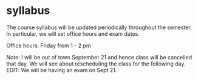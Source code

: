 # syllabus
The course syllabus will be updated periodically throughout the semester.
In particular, we will set office hours and exam dates.

Office hours: Friday from 1 - 2 pm 

Note: I will be out of town September 21 and hence class will be cancelled 
that day.  We will see about rescheduling the class for the following day.
EDIT: We will be having an exam on Sept 21.